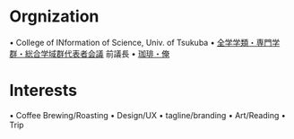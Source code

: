 # Orgnization

• College of INformation of Science, Univ. of Tsukuba
• [全学学類・専門学群・総合学域群代表者会議](https://www.zdk.tsukuba.ac.jp/) 前議長
• [珈琲・俺](https://cafeore.cafe/)

# Interests

• Coffee Brewing/Roasting
• Design/UX
• tagline/branding
• Art/Reading
• Trip
